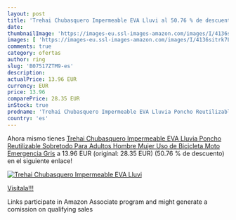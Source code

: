 ```yaml
---
layout: post
title: 'Trehai Chubasquero Impermeable EVA Lluvi al 50.76 % de descuento'
date: 
thumbnailImage: 'https://images-eu.ssl-images-amazon.com/images/I/4136sitrk7L._SL200_.jpg'
images: [ 'https://images-eu.ssl-images-amazon.com/images/I/4136sitrk7L._SL200_.jpg' ]
comments: true
category: ofertas
author: ring
slug: 'B07517ZTM9-es'
description:
actualPrice: 13.96 EUR
currency: EUR
price: 13.96
comparePrice: 28.35 EUR
inStock: true
prodname: 'Trehai Chubasquero Impermeable EVA Lluvia Poncho Reutilizable Sobretodo Para Adultos Hombre Mujer Uso de Bicicleta Moto Emergencia  Gris'
country: 'es'
---
```


Ahora mismo tienes [Trehai Chubasquero Impermeable EVA Lluvia Poncho Reutilizable Sobretodo Para Adultos Hombre Mujer Uso de Bicicleta Moto Emergencia  Gris](https://www.amazon.es/dp/B07517ZTM9/?tag=tolees-21) a 13.96 EUR (original: 28.35 EUR) (50.76 %  de descuento) en el siguiente enlace!

[![Trehai Chubasquero Impermeable EVA Lluvi](https://images-eu.ssl-images-amazon.com/images/I/4136sitrk7L._SL200_.jpg)](https://www.amazon.es/dp/B07517ZTM9/?tag=tolees-21)

[Visítala!!!](https://www.amazon.es/dp/B07517ZTM9/?tag=tolees-21)

Links participate in Amazon Associate program and might generate a comission on qualifying sales
